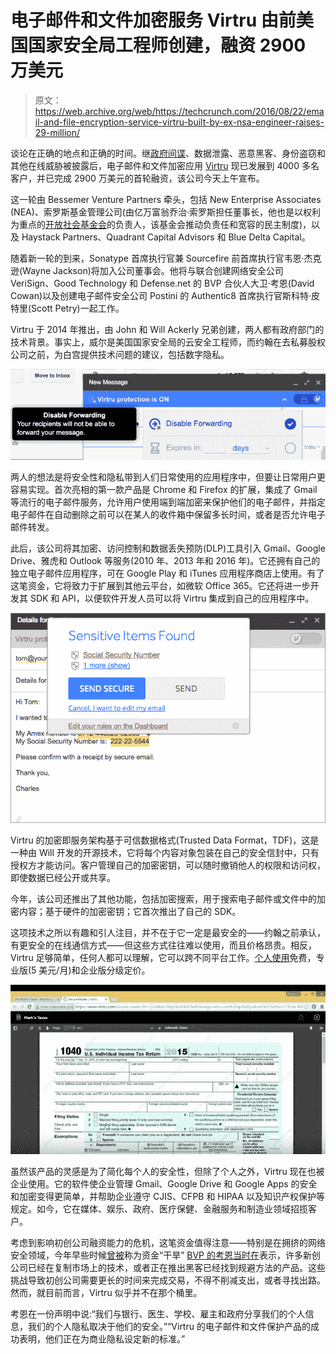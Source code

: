 # 电子邮件和文件加密服务 Virtru 由前美国国家安全局工程师创建，融资 2900 万美元

> 原文：<https://web.archive.org/web/https://techcrunch.com/2016/08/22/email-and-file-encryption-service-virtru-built-by-ex-nsa-engineer-raises-29-million/>

谈论在正确的地点和正确的时间。继[政府间谍](https://web.archive.org/web/20230225042543/https://techcrunch.com/2014/05/12/nsa-allegedly-intercepts-shipments-of-servers-to-install-spying-backdoors/)、数据泄露、恶意黑客、身份盗窃和其他在线威胁被披露后，电子邮件和文件加密应用 [Virtru](https://web.archive.org/web/20230225042543/http://virtru.com/) 现已发展到 4000 多名客户，并已完成 2900 万美元的首轮融资，该公司今天上午宣布。

这一轮由 Bessemer Venture Partners 牵头，包括 New Enterprise Associates (NEA)、索罗斯基金管理公司(由亿万富翁乔治·索罗斯担任董事长，他也是以权利为重点的[开放社会基金会](https://web.archive.org/web/20230225042543/https://www.opensocietyfoundations.org/)的负责人，该基金会推动负责任和宽容的民主制度)，以及 Haystack Partners、Quadrant Capital Advisors 和 Blue Delta Capital。

随着新一轮的到来，Sonatype 首席执行官兼 Sourcefire 前首席执行官韦恩·杰克逊(Wayne Jackson)将加入公司董事会。他将与联合创建网络安全公司 VeriSign、Good Technology 和 Defense.net 的 BVP 合伙人大卫·考恩(David Cowan)以及创建电子邮件安全公司 Postini 的 Authentic8 首席执行官斯科特·皮特里(Scott Petry)一起工作。

Virtru 于 2014 年推出，由 John 和 Will Ackerly 兄弟创建，两人都有政府部门的技术背景。事实上，威尔是美国国家安全局的云安全工程师，而约翰在去私募股权公司之前，为白宫提供技术问题的建议，包括数字隐私。

![ForwardingControl2](img/683464e88f107a8de4e6ee72049af787.png)

两人的想法是将安全性和隐私带到人们日常使用的应用程序中，但要让日常用户更容易实现。首次亮相的第一款产品是 Chrome 和 Firefox 的扩展，集成了 Gmail 等流行的电子邮件服务，允许用户使用端到端加密来保护他们的电子邮件，并指定电子邮件在自动删除之前可以在某人的收件箱中保留多长时间，或者是否允许电子邮件转发。

此后，该公司将其加密、访问控制和数据丢失预防(DLP)工具引入 Gmail、Google Drive、雅虎和 Outlook 等服务(2010 年、2013 年和 2016 年)。它还拥有自己的独立电子邮件应用程序，可在 Google Play 和 iTunes 应用程序商店上使用。有了这笔资金，它将致力于扩展到其他云平台，如微软 Office 365。它还将进一步开发其 SDK 和 API，以便软件开发人员可以将 Virtru 集成到自己的应用程序中。

![DLPFeatureScreenshot](img/a38fc9300d31b24f134f6dbaf83f6098.png)

Virtru 的加密即服务架构基于可信数据格式(Trusted Data Format，TDF)，这是一种由 Will 开发的开源技术，它将每个内容对象包装在自己的安全信封中，只有授权方才能访问。客户管理自己的加密密钥，可以随时撤销他人的权限和访问权，即使数据已经公开或共享。

今年，该公司还推出了其他功能，包括加密搜索，用于搜索电子邮件或文件中的加密内容；基于硬件的加密密钥；它首次推出了自己的 SDK。

这项技术之所以有趣和引人注目，并不在于它一定是最安全的——约翰之前承认，有更安全的在线通信方式——但这些方式往往难以使用，而且价格昂贵。相反，Virtru 足够简单，任何人都可以理解，它可以跨不同平台工作。[个人使用](https://web.archive.org/web/20230225042543/https://www.virtru.com/pricing/)免费，专业版(5 美元/月)和企业版分级定价。

![PDFWatermarking](img/2b81766cac1415ee6af262b7bb79a1f0.png)

虽然该产品的灵感是为了简化每个人的安全性，但除了个人之外，Virtru 现在也被企业使用。它的软件使企业管理 Gmail、Google Drive 和 Google Apps 的安全和加密变得更简单，并帮助企业遵守 CJIS、CFPB 和 HIPAA 以及知识产权保护等规定。如今，它在媒体、娱乐、政府、医疗保健、金融服务和制造业领域招揽客户。

考虑到影响初创公司融资能力的危机，这笔资金值得注意——特别是在拥挤的网络安全领域，今年早些时候[曾被](https://web.archive.org/web/20230225042543/http://www.reuters.com/article/us-cyber-venturecapital-analysis-idUSKCN0VW2IZ)称为资金“干旱” [BVP 的考恩当时在](https://web.archive.org/web/20230225042543/http://%E2%80%9Cas%20we%20share%20our%20personal%20information%20with%20banks,%20doctors,%20schools,%20employers,%20and%20governments,%20our%20individual%20privacy%20depends%20upon%20their%20security,%E2%80%9D%20said%20bvp%20partner%20david%20cowan.%20%E2%80%9Cthe%20success%20of%20virtru%E2%80%99s%20email%20and%20file%20protection%20offerings%20show%20that%20they%E2%80%99re%20setting%20the%20new%20standard%20for%20business%20privacy.%E2%80%9D/)表示，许多新创公司已经在复制市场上的技术，或者正在推出黑客已经找到规避方法的产品。这些挑战导致初创公司需要更长的时间来完成交易，不得不削减支出，或者寻找出路。然而，就目前而言，Virtru 似乎并不在那个桶里。

考恩在一份声明中说:“我们与银行、医生、学校、雇主和政府分享我们的个人信息，我们的个人隐私取决于他们的安全。”“Virtru 的电子邮件和文件保护产品的成功表明，他们正在为商业隐私设定新的标准。”